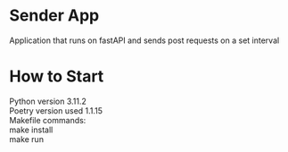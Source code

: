 # Sender App
Application that runs on fastAPI and sends post requests on a set interval

# How to Start
Python version 3.11.2  
Poetry version used 1.1.15  
Makefile commands:  
make install  
make run

